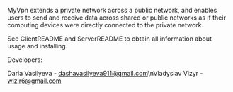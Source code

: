 MyVpn extends a private network across a public network, and enables users to send and receive data across shared or public networks as if their computing devices were directly connected to the private network.

See ClientREADME and ServerREADME to obtain all information about usage and installing.

Developers: 

Daria Vasilyeva - dashavasilyeva911@gmail.com\nVladyslav Vizyr - wizir6@gmail.com

